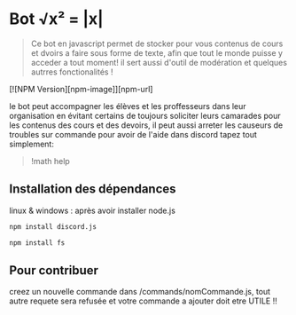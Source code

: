# Bot √x² = |x|
> Ce bot en javascript permet de stocker pour vous contenus de cours et dvoirs a faire sous forme de texte, afin que tout le monde puisse y acceder a tout moment!
>il sert aussi d'outil de modération et quelques autrres fonctionalités !

[![NPM Version][npm-image]][npm-url]

le bot peut accompagner les élèves et les proffesseurs dans leur organisation en évitant certains de toujours soliciter leurs camarades pour les contenus des
cours et des devoirs, il peut aussi arreter les causeurs de troubles sur commande pour avoir de l'aide dans discord tapez tout simplement:
>!math help

## Installation des dépendances

linux & windows : après avoir installer node.js
```sh
npm install discord.js
```

```sh
npm install fs
```

## Pour contribuer

creez un nouvelle commande dans /commands/nomCommande.js, tout autre requete sera refusée et votre commande a ajouter doit etre UTILE !!

